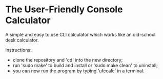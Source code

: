 # The User-Friendly Console Calculator
A simple and easy to use CLI calculator which works like an old-school desk calculator.

Instructions:
  - clone the repository and 'cd' into the new directory;
  - run 'sudo make' to build and install or 'sudo make clean' to uninstall;
  - you can now run the program by typing 'ufccalc' in a terminal.
